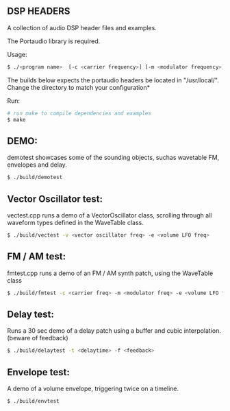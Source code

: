 ## DSP HEADERS

A collection of audio DSP header files and examples.

The Portaudio library is required.

Usage:
```bash
$ ./<program name>  [-c <carrier frequency>] [-m <modulator frequency>]
```

The builds below expects the portaudio headers be located in "/usr/local/".
Change the directory to match your configuration*

Run:
```bash
# run make to compile dependencies and examples
$ make

```
## DEMO:
demotest showcases some of the sounding objects, suchas wavetable FM, envelopes and delay.
```bash
$ ./build/demotest
```

## Vector Oscillator test:
vectest.cpp runs a demo of a VectorOscillator class, scrolling through all waveform types defined in the
WaveTable class. 
```bash
$ ./build/vectest -v <vector oscillator freq> -e <volume LFO freq>
```

## FM / AM test:
fmtest.cpp runs a demo of an FM / AM synth patch, using the WaveTable class
```bash
$ ./build/fmtest -c <carrier freq> -m <modulator freq> -e <volume LFO freq>
```

## Delay test:
Runs a 30 sec demo of a delay patch using a buffer and cubic interpolation. (beware of feedback)
```bash
$ ./build/delaytest -t <delaytime> -f <feedback>
```

## Envelope test:
A demo of a volume envelope, triggering twice on a timeline.
```bash
$ ./build/envtest
```
